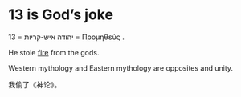 # 13 is God’s joke

13 = יהודה איש-קריות = Προμηθεύς .

He stole [fire](https://github.com/zeusro/God-Theory) from the gods.

Western mythology and Eastern mythology are opposites and unity.

我偷了《神论》。
